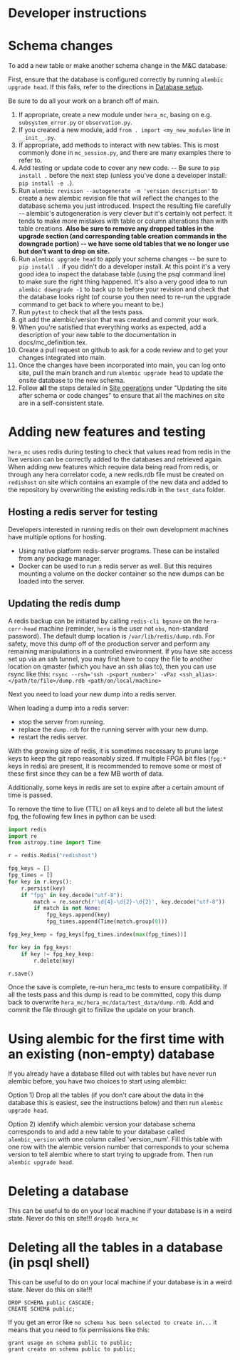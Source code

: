 Developer instructions
======================

# Schema changes

To add a new table or make another schema change in the M&C database:

First, ensure that the database is configured correctly by running
`alembic upgrade head`. If this fails, refer to the directions in
[Database setup](../database_setup.md).

Be sure to do all your work on a branch off of main.

1. If appropriate, create a new module under `hera_mc`, basing on e.g.
`subsystem_error.py` or `observation.py`.
2. If you created a new module, add `from . import <my_new_module>` line in
`__init__.py`.
3. If appropriate, add methods to interact with new tables. This is most commonly done
in `mc_session.py`, and there are many examples there to refer to.
4. Add testing or update code to cover any new code. -- Be sure to `pip install .`
before the next step (unless you've done a developer install: `pip install -e .`).
5. Run `alembic revision --autogenerate -m 'version description'` to create a
new alembic revision file that will reflect the changes to the database schema
you just introduced. Inspect the resulting file carefully -- alembic's
autogeneration is very clever but it's certainly not perfect. It tends to make
more mistakes with table or column alterations than with table creations. **Also
be sure to remove any dropped tables in the upgrade section (and corresponding
table creation commands in the downgrade portion) -- we have some old tables
that we no longer use but don't want to drop on site.**
6. Run `alembic upgrade head` to apply your schema changes -- be sure to
`pip install .` if you didn't do a developer install. At this point it's a very
good idea to inspect the database table (using the psql command line) to make
sure the right thing happened. It's also a very good idea to run
`alembic downgrade -1` to back up to before your revision and check that the
database looks right (of course you then need to re-run the upgrade command to
get back to where you meant to be.)
7. Run `pytest` to check that all the tests pass.
8. git add the alembic/version that was created and commit your work.
9. When you're satisfied that everything works as expected, add a description
of your new table to the documentation in docs/mc_definition.tex.
10. Create a pull request on github to ask for a code review and to get your
changes integrated into main.
11. Once the changes have been incorporated into main, you can log onto site,
pull the main branch and run `alembic upgrade head` to update the onsite
database to the new schema.
12. Follow **all** the steps detailed in [Site operations](./site_operations.md) under
"Updating the site after schema or code changes" to ensure that all the machines on
site are in a self-consistent state.

# Adding new features and testing
`hera_mc` uses redis during testing to check that values read from redis in the live
version can be correctly added to the databases and retrieved again. When adding new
features which require data being read from redis, or through any hera correlator code,
a new redis.rdb file must be created on `redishost` on site which contains an example
of the new data and added to the repository by overwriting the existing redis.rdb in
the `test_data` folder.

## Hosting a redis server for testing

Developers interested in running redis on their own development machines
have multiple options for hosting.
 - Using native platform redis-server programs. These can be installed from any package manager.
 - Docker can be used to run a redis server as well. But this requires mounting a volume on the docker container so the new dumps can be loaded into the server.

## Updating the redis dump

A redis backup can be initiated by calling `redis-cli bgsave` on the `hera-corr-head`
machine (reminder, `hera` is the user not `obs`, non-standard password).
The default dump location is `/var/lib/redis/dump.rdb`.
For safety, move this dump off of the production server and perform any remaining
manipulations in a controlled environment. If you have site access set up via an ssh
tunnel, you may first have to copy the file to another location on qmaster (which you
have an ssh alias to), then you can use rsync like this:
`rsync --rsh='ssh -p<port_number>' -vPaz <ssh_alias>:</path/to/file>/dump.rdb <path/on/local/machine>`

Next you need to load your new dump into a redis server.

When loading a dump into a redis server:
- stop the server from running.
- replace the `dump.rdb` for the running server with your new dump.
- restart the redis server.

With the growing size of redis, it is sometimes necessary to prune large keys to keep
the git repo reasonably sized.
If multiple FPGA bit files (`fpg:*` keys in redis) are present, it is recommended to
remove some or most of these first since they can be a few MB worth of data.

Additionally, some keys in redis are set to expire after a certain amount of time is
passed.

To remove the time to live (TTL) on all keys and to delete all but the latest fpg, the
following few lines in python can be used:

```python
import redis
import re
from astropy.time import Time

r = redis.Redis("redishost")

fpg_keys = []
fpg_times = []
for key in r.keys():
    r.persist(key)
    if "fpg" in key.decode("utf-8"):
        match = re.search(r'\d{4}-\d{2}-\d{2}', key.decode("utf-8"))
        if match is not None:
            fpg_keys.append(key)
            fpg_times.append(Time(match.group(0)))

fpg_key_keep = fpg_keys[fpg_times.index(max(fpg_times))]

for key in fpg_keys:
    if key != fpg_key_keep:
        r.delete(key)

r.save()
```

Once the save is complete, re-run hera_mc tests to ensure compatibility.
If all the tests pass and this dump is read to be committed, copy this dump back to overwrite `hera_mc/hera_mc/data/test_data/dump.rdb`.
Add and commit the file through git to finilize the update on your branch.


# Using alembic for the first time with an existing (non-empty) database
If you already have a database filled out with tables but have never run alembic before,
you have two choices to start using alembic:

Option 1) Drop all the tables (if you don't care about the data in the database this is
easiest, see the instructions below) and then run `alembic upgrade head`.

Option 2) identify which alembic version your database schema corresponds to and add a
new table to your database called `alembic_version` with one column called
'version_num'. Fill this table with one row with the alembic version number that
corresponds to your schema version to tell alembic where to start trying to upgrade
from. Then run `alembic upgrade head`.

# Deleting a database
This can be useful to do on your local machine if your database is in a weird state.
Never do this on site!!!
`dropdb hera_mc`

# Deleting all the tables in a database (in psql shell)
This can be useful to do on your local machine if your database is in a weird state.
Never do this on site!!!
```
DROP SCHEMA public CASCADE;
CREATE SCHEMA public;
```
If you get an error like `no schema has been selected to create in...` it means that
you need to fix permissions like this:
```
grant usage on schema public to public;
grant create on schema public to public;
```
